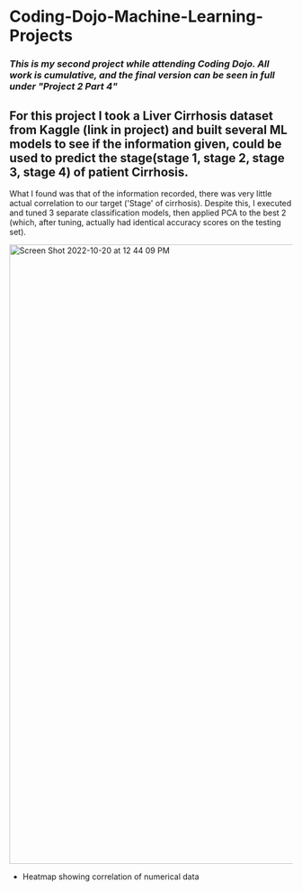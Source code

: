 # Coding-Dojo-Machine-Learning-Projects
### *This is my second project while attending Coding Dojo. All work is cumulative, and the final version can be seen in full under "Project 2 Part 4"*

## For this project I took a Liver Cirrhosis dataset from Kaggle (link in project) and built several ML models to see if the information given, could be used to predict the stage(stage 1, stage 2, stage 3, stage 4) of patient Cirrhosis.

What I found was that of the information recorded, there was very little actual correlation to our target ('Stage' of cirrhosis). Despite this, I executed and tuned 3 separate classification models, then applied PCA to the best 2 (which, after tuning, actually had identical accuracy scores on the testing set).

<img width="1100" alt="Screen Shot 2022-10-20 at 12 44 09 PM" src="https://user-images.githubusercontent.com/109368648/197031893-429f51c3-ce5e-4cd5-8bbd-815330e12f35.png">

- Heatmap showing correlation of numerical data
